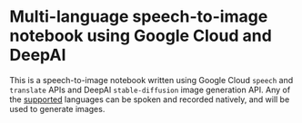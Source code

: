 # Multi-language speech-to-image notebook using Google Cloud and DeepAI
This is a speech-to-image notebook written using Google Cloud `speech` and `translate` APIs and DeepAI `stable-diffusion` image generation API. Any of the [supported](https://cloud.google.com/speech-to-text/docs/languages) languages can be spoken and recorded natively, and will be used to generate images.
